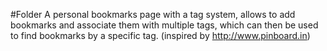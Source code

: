 #Folder
A personal bookmarks page with a tag system, allows to add bookmarks and associate them with multiple tags, which can then be used to find bookmarks by a specific tag. (inspired by http://www.pinboard.in)
